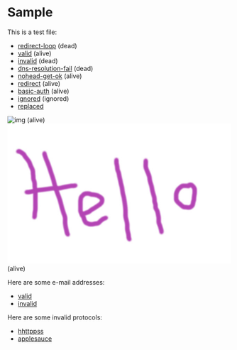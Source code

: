 # Sample

This is a test file:

* [redirect-loop](%%BASE_URL%%/loop) (dead)
* [valid](%%BASE_URL%%/foo/bar) (alive)
* [invalid](%%BASE_URL%%/foo/dead) (dead)
* [dns-resolution-fail](http://example.example.example.com/) (dead)
* [nohead-get-ok](%%BASE_URL%%/nohead) (alive)
* [redirect](%%BASE_URL%%/foo/redirect) (alive)
* [basic-auth](%%BASE_URL%%/basic-auth) (alive)
* [ignored](%%BASE_URL%%/something/not-working-and-ignored/something) (ignored)
* [replaced](%%BASE_URL%%/boo/bar)

![img](%%BASE_URL%%/hello.jpg) (alive)
![img](hello.jpg) (alive)

Here are some e-mail addresses:

* [valid](mailto:linuxgeek@gmail.com?subject=test)
* [invalid](mailto:foo@bar@baz)

Here are some invalid protocols:

* [hhttppss](hhttppss://example.org)
* [applesauce](applesauce://example.org)
